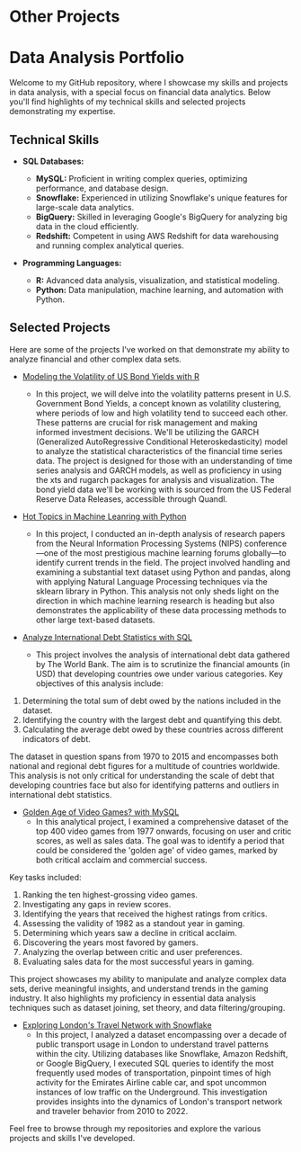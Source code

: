 # Other Projects
# Data Analysis Portfolio

Welcome to my GitHub repository, where I showcase my skills and projects in data analysis, with a special focus on financial data analytics. Below you'll find highlights of my technical skills and selected projects demonstrating my expertise.

## Technical Skills

- **SQL Databases:**
  - **MySQL:** Proficient in writing complex queries, optimizing performance, and database design.
  - **Snowflake:** Experienced in utilizing Snowflake's unique features for large-scale data analytics.
  - **BigQuery:** Skilled in leveraging Google's BigQuery for analyzing big data in the cloud efficiently.
  - **Redshift:** Competent in using AWS Redshift for data warehousing and running complex analytical queries.

- **Programming Languages:**
  - **R:** Advanced data analysis, visualization, and statistical modeling.
  - **Python:** Data manipulation, machine learning, and automation with Python.

## Selected Projects

Here are some of the projects I've worked on that demonstrate my ability to analyze financial and other complex data sets.

- [Modeling the Volatility of US Bond Yields with R](https://github.com/dsrichard97/otherprojects/blob/main/modelwith_usbond.pdf)
  - In this project, we will delve into the volatility patterns present in U.S. Government Bond Yields, a concept known as volatility clustering, where periods of low and high volatility tend to succeed each other. These patterns are crucial for risk management and making informed investment decisions. We'll be utilizing the GARCH (Generalized AutoRegressive Conditional Heteroskedasticity) model to analyze the statistical characteristics of the financial time series data. The project is designed for those with an understanding of time series analysis and GARCH models, as well as proficiency in using the xts and rugarch packages for analysis and visualization. The bond yield data we'll be working with is sourced from the US Federal Reserve Data Releases, accessible through Quandl.

- [Hot Topics in Machine Leanring with Python](https://github.com/dsrichard97/otherprojects/blob/main/Hottest%20Topics%20in%20ML.pdf)
  - In this project, I conducted an in-depth analysis of research papers from the Neural Information Processing Systems (NIPS) conference—one of the most prestigious machine learning forums globally—to identify current trends in the field. The project involved handling and examining a substantial text dataset using Python and pandas, along with applying Natural Language Processing techniques via the sklearn library in Python. This analysis not only sheds light on the direction in which machine learning research is heading but also demonstrates the applicability of these data processing methods to other large text-based datasets.

- [Analyze International Debt Statistics with SQL](https://github.com/dsrichard97/otherprojects/blob/main/worldbank%20international%20debt.pdf)
  - This project involves the analysis of international debt data gathered by The World Bank. The aim is to scrutinize the financial amounts (in USD) that developing countries owe under various categories. Key objectives of this analysis include:

1. Determining the total sum of debt owed by the nations included in the dataset.
2. Identifying the country with the largest debt and quantifying this debt.
3. Calculating the average debt owed by these countries across different indicators of debt.
   
The dataset in question spans from 1970 to 2015 and encompasses both national and regional debt figures for a multitude of countries worldwide. This analysis is not only critical for understanding the scale of debt that developing countries face but also for identifying patterns and outliers in international debt statistics.

- [Golden Age of Video Games? with MySQL](https://github.com/dsrichard97/otherprojects/blob/main/tenbestselling.pdf)
  - In this analytical project, I examined a comprehensive dataset of the top 400 video games from 1977 onwards, focusing on user and critic scores, as well as sales data. The goal was to identify a period that could be considered the 'golden age' of video games, marked by both critical acclaim and commercial success.

Key tasks included:

1. Ranking the ten highest-grossing video games.
2. Investigating any gaps in review scores.
3. Identifying the years that received the highest ratings from critics.
4. Assessing the validity of 1982 as a standout year in gaming.
5. Determining which years saw a decline in critical acclaim.
6. Discovering the years most favored by gamers.
7. Analyzing the overlap between critic and user preferences.
8. Evaluating sales data for the most successful years in gaming.
   
This project showcases my ability to manipulate and analyze complex data sets, derive meaningful insights, and understand trends in the gaming industry. It also highlights my proficiency in essential data analysis techniques such as dataset joining, set theory, and data filtering/grouping.

- [Exploring London's Travel Network with Snowflake](https://app.datacamp.com/workspace/w/42897788-52cb-46ee-8554-a67074c99db2/edit)
  - In this project, I analyzed a dataset encompassing over a decade of public transport usage in London to understand travel patterns within the city. Utilizing databases like Snowflake, Amazon Redshift, or Google BigQuery, I executed SQL queries to identify the most frequently used modes of transportation, pinpoint times of high activity for the Emirates Airline cable car, and spot uncommon instances of low traffic on the Underground. This investigation provides insights into the dynamics of London's transport network and traveler behavior from 2010 to 2022.

Feel free to browse through my repositories and explore the various projects and skills I've developed.


